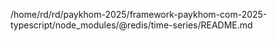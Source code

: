 /home/rd/rd/paykhom-2025/framework-paykhom-com-2025-typescript/node_modules/@redis/time-series/README.md